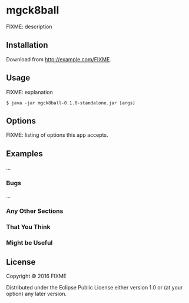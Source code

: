 # mgck8ball

FIXME: description

## Installation

Download from http://example.com/FIXME.

## Usage

FIXME: explanation

    $ java -jar mgck8ball-0.1.0-standalone.jar [args]

## Options

FIXME: listing of options this app accepts.

## Examples

...

### Bugs

...

### Any Other Sections
### That You Think
### Might be Useful

## License

Copyright © 2016 FIXME

Distributed under the Eclipse Public License either version 1.0 or (at
your option) any later version.
